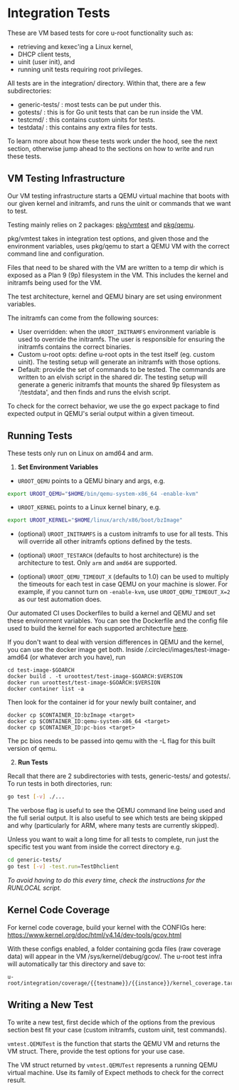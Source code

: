 # Integration Tests

These are VM based tests for core u-root functionality such as:

* retrieving and kexec'ing a Linux kernel,
* DHCP client tests,
* uinit (user init), and
* running unit tests requiring root privileges.

All tests are in the integration/ directory. Within that, there are a
few subdirectories:

* generic-tests/ : most tests can be put under this.
* gotests/ : this is for Go unit tests that can be run inside the VM.
* testcmd/ : this contains custom uinits for tests.
* testdata/ : this contains any extra files for tests.

To learn more about how these tests work under the hood, see the next section,
otherwise jump ahead to the sections on how to write and run these tests.

## VM Testing Infrastructure

Our VM testing infrastructure starts a QEMU virtual machine that boots with
our given kernel and initramfs, and runs the uinit or commands that we want to
test.

Testing mainly relies on 2 packages: [pkg/vmtest](/pkg/vmtest) and
[pkg/qemu](/pkg/qemu).

pkg/vmtest takes in integration test options, and given those and the
environment variables, uses pkg/qemu to start a QEMU VM with the correct command
line and configuration.

Files that need to be shared with the VM are written to a temp dir which is
exposed as a Plan 9 (9p) filesystem in the VM. This includes the kernel and
initramfs being used for the VM.

The test architecture, kernel and QEMU binary are set using environment
variables.

The initramfs can come from the following sources:
* User overridden: when the `UROOT_INITRAMFS` environment variable is used to
  override the initramfs. The user is responsible for ensuring the initramfs
  contains the correct binaries.
* Custom u-root opts: define u-root opts in the test itself (eg. custom uinit).
  The testing setup will generate an initramfs with those options.
* Default: provide the set of commands to be tested. The commands are written to
  an elvish script in the shared dir. The testing setup will generate a generic
  initramfs that mounts the shared 9p filesystem as '/testdata', and then finds
  and runs the elvish script.

To check for the correct behavior, we use the go expect package to find
expected output in QEMU's serial output within a given timeout.

## Running Tests

These tests only run on Linux on amd64 and arm.

1. **Set Environment Variables**

-   `UROOT_QEMU` points to a QEMU binary and args, e.g.

```sh
export UROOT_QEMU="$HOME/bin/qemu-system-x86_64 -enable-kvm"
```

-   `UROOT_KERNEL` points to a Linux kernel binary, e.g.

```sh
export UROOT_KERNEL="$HOME/linux/arch/x86/boot/bzImage"
```
-   (optional) `UROOT_INITRAMFS` is a custom initramfs to use for all tests.
    This will override all other initramfs options defined by the tests.

-   (optional) `UROOT_TESTARCH` (defaults to host architecture) is the
    architecture to test. Only `arm` and `amd64` are supported.

-   (optional) `UROOT_QEMU_TIMEOUT_X` (defaults to 1.0) can be used to multiply
    the timeouts for each test in case QEMU on your machine is slower. For
    example, if you cannot turn on `-enable-kvm`, use `UROOT_QEMU_TIMEOUT_X=2`
    as our test automation does.


Our automated CI uses Dockerfiles to build a kernel and QEMU and set these
environment variables. You can see the Dockerfile and the config file used to
build the kernel for each supported architecture [here](/.circleci/images).

If you don't want to deal with version differences in QEMU and the kernel, you
can use the docker image get both. Inside /.circleci/images/test-image-amd64 (or
whatever arch you have), run

```
cd test-image-$GOARCH
docker build . -t uroottest/test-image-$GOARCH:$VERSION
docker run uroottest/test-image-$GOARCH:$VERSION
docker container list -a
```

Then look for the container id for your newly built container, and

```
docker cp $CONTAINER_ID:bzImage <target>
docker cp $CONTAINER_ID:qemu-system-x86_64 <target>
docker cp $CONTAINER_ID:pc-bios <target>
```

The pc bios needs to be passed into qemu with the -L flag for this built version
of qemu.


2. **Run Tests**

Recall that there are 2 subdirectories with tests, generic-tests/ and gotests/.
To run tests in both directories, run:

```sh
go test [-v] ./...
```

The verbose flag is useful to see the QEMU command line being used and the full
serial output. It is also useful to see which tests are being skipped and why
(particularly for ARM, where many tests are currently skipped).

Unless you want to wait a long time for all tests to complete, run just the
specific test you want from inside the correct directory e.g.

```sh
cd generic-tests/
go test [-v] -test.run=TestDhclient
```

*To avoid having to do this every time, check the instructions for the RUNLOCAL
script.*

## Kernel Code Coverage

For kernel code coverage, build your kernel with the CONFIGs here:
https://www.kernel.org/doc/html/v4.14/dev-tools/gcov.html

With these configs enabled, a folder containing gcda files (raw coverage data)
will appear in the VM /sys/kernel/debug/gcov/. The u-root test infra will
automatically tar this directory and save to:

```
u-root/integration/coverage/{{testname}}/{{instance}}/kernel_coverage.tar
```

## Writing a New Test

To write a new test, first decide which of the options from the previous
section best fit your case (custom initramfs, custom uinit, test commands).

`vmtest.QEMUTest` is the function that starts the QEMU VM and returns the VM
struct. There, provide the test options for your use case.

The VM struct returned by `vmtest.QEMUTest` represents a running QEMU virtual
machine. Use its family of Expect methods to check for the correct result.

